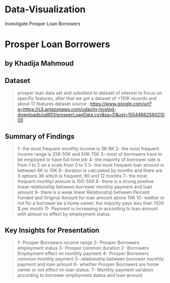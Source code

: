 # Data-Visualization
Investigate Prosper Loan Borrowers

# Prosper Loan Borrowers
## by Khadija Mahmoud

## Dataset

> prosper loan data set and subsitted to dataset of interest to focus on specific features, after that we got a dataset of +110K records and about 17 features
> dataset source : https://www.google.com/url?q=https://s3.amazonaws.com/udacity-hosted-downloads/ud651/prosperLoanData.csv&sa=D&ust=1554486256021000

## Summary of Findings

> 1- the most frequent monthly income is 3K-8K
> 2- the most frequent income range is 25K-50K and 50K-75K
> 3- most of borrowers have to be employed or have full time job
> 4- the majority of borrower rate is from 1 to 2 on a scale from 0 to 5
> 5- the most frequent loan amount is between 4K to 10K
> 6- duration is calculated by months and there are 3 options 36 which is frequent, 60 and 12 months
> 7- the most frequent monthyl amount is 100-500 
> 8- there is a strong positive linear relationship between borrower monthly payment and loan amount
> 9- there is a weak linear Relationship between Percent Funded and Original Amount for loan amount above 10K
> 10- wether or not for a borrower be a home owner, the majority pays less than 1500 $ per month
> 11- Payment is increasing in according to loan amount with almost no effect by employment status. 

## Key Insights for Presentation

> 1- Prosper Borrowers income range
> 2- Prosper Borrowers employment status
> 3- Prosper common duration
> 2- Borrowers Employment effect on monthly payment
> 4- Prosper Borrowers common monthly payment
> 5- relationship between borrower monthly payment and loan amount
> 6- whether Prosper Borrowers are home owner or not effect on loan status.
> 7- Monthly payment variation according to borrower employment status and loan amount 














